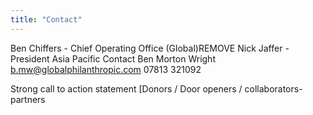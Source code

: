 ```yaml
---
title: "Contact"
---
```


Ben Chiffers - Chief Operating
Office (Global)REMOVE
Nick Jaffer - President Asia Pacific
Contact Ben Morton Wright
b.mw@globalphilanthropic.com
07813 321092

Strong call to action statement
[Donors / Door openers / collaborators-partners